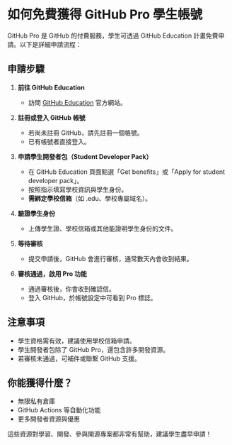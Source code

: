 # 如何免費獲得 GitHub Pro 學生帳號

GitHub Pro 是 GitHub 的付費服務，學生可透過 GitHub Education 計畫免費申請。以下是詳細申請流程：

## 申請步驟

1. **前往 GitHub Education**
   - 訪問 [GitHub Education](https://education.github.com/) 官方網站。

2. **註冊或登入 GitHub 帳號**
   - 若尚未註冊 GitHub，請先註冊一個帳號。
   - 已有帳號者直接登入。

3. **申請學生開發者包（Student Developer Pack）**
   - 在 GitHub Education 頁面點選「Get benefits」或「Apply for student developer pack」。 
   - 按照指示填寫學校資訊與學生身份。
   - **需綁定學校信箱**（如 .edu、學校專屬域名）。

4. **驗證學生身份**
   - 上傳學生證、學校信箱或其他能證明學生身份的文件。

5. **等待審核**
   - 提交申請後，GitHub 會進行審核，通常數天內會收到結果。

6. **審核通過，啟用 Pro 功能**
   - 通過審核後，你會收到確認信。
   - 登入 GitHub，於帳號設定中可看到 Pro 標誌。

## 注意事項
- 學生資格需有效，建議使用學校信箱申請。
- 學生開發者包除了 GitHub Pro，還包含許多開發資源。
- 若審核未通過，可補件或聯繫 GitHub 支援。

## 你能獲得什麼？
- 無限私有倉庫
- GitHub Actions 等自動化功能
- 更多開發者資源與優惠

這些資源對學習、開發、參與開源專案都非常有幫助，建議學生盡早申請！